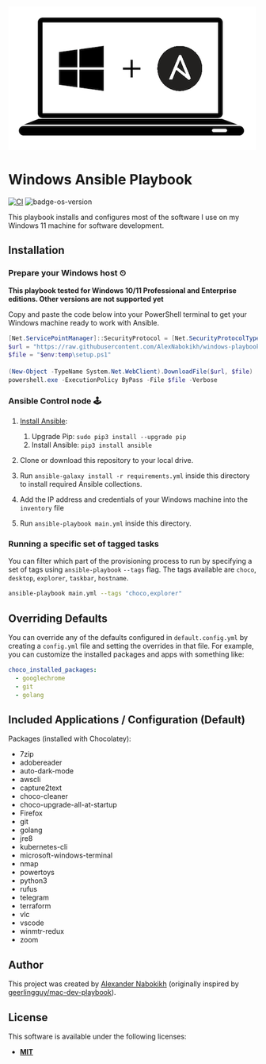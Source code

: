 ![Logo](files/logo.png)

# Windows Ansible Playbook

[![CI][badge-gh-actions]][link-gh-actions]
![badge-os-version]

This playbook installs and configures most of the software I use on my Windows 11 machine for software development.

## Installation

### Prepare your Windows host ⏲

**This playbook tested for Windows 10/11 Professional and Enterprise editions. Other versions are not supported yet**

Copy and paste the code below into your PowerShell terminal to get your Windows machine ready to work with Ansible.

```powershell
[Net.ServicePointManager]::SecurityProtocol = [Net.SecurityProtocolType]::Tls12
$url = "https://raw.githubusercontent.com/AlexNabokikh/windows-playbook/master/setup.ps1"
$file = "$env:temp\setup.ps1"

(New-Object -TypeName System.Net.WebClient).DownloadFile($url, $file)
powershell.exe -ExecutionPolicy ByPass -File $file -Verbose
```

### Ansible Control node 🕹

1. [Install Ansible](https://docs.ansible.com/ansible/latest/installation_guide/index.html):

    1. Upgrade Pip: `sudo pip3 install --upgrade pip`
    2. Install Ansible: `pip3 install ansible`

2. Clone or download this repository to your local drive.
3. Run `ansible-galaxy install -r requirements.yml` inside this directory to install required Ansible collections.
4. Add the IP address and credentials of your Windows machine into the `inventory` file
5. Run `ansible-playbook main.yml` inside this directory.

### Running a specific set of tagged tasks

You can filter which part of the provisioning process to run by specifying a set of tags using `ansible-playbook` `--tags` flag. The tags available are `choco`, `desktop`, `explorer`, `taskbar`, `hostname`.

```sh
ansible-playbook main.yml --tags "choco,explorer"
```

## Overriding Defaults

You can override any of the defaults configured in `default.config.yml` by creating a `config.yml` file and setting the overrides in that file. For example, you can customize the installed packages and apps with something like:

```yaml
choco_installed_packages:
  - googlechrome
  - git
  - golang
```

## Included Applications / Configuration (Default)

Packages (installed with Chocolatey):

- 7zip
- adobereader
- auto-dark-mode
- awscli
- capture2text
- choco-cleaner
- choco-upgrade-all-at-startup
- Firefox
- git
- golang
- jre8
- kubernetes-cli
- microsoft-windows-terminal
- nmap
- powertoys
- python3
- rufus
- telegram
- terraform
- vlc
- vscode
- winmtr-redux
- zoom

## Author

This project was created by [Alexander Nabokikh](https://www.linkedin.com/in/nabokih/) (originally inspired by [geerlingguy/mac-dev-playbook](https://github.com/geerlingguy/mac-dev-playbook)).

[badge-gh-actions]: https://github.com/AlexNabokikh/windows-playbook/actions/workflows/ci.yml/badge.svg?event=push
[link-gh-actions]: https://github.com/AlexNabokikh/windows-playbook/actions/?query=workflow%3ACI
[badge-os-version]: https://img.shields.io/badge/OS-Windows%2011-blue

## License

This software is available under the following licenses:

  * **[MIT](https://github.com/AlexNabokikh/windows-playbook/blob/master/LICENSE)**
